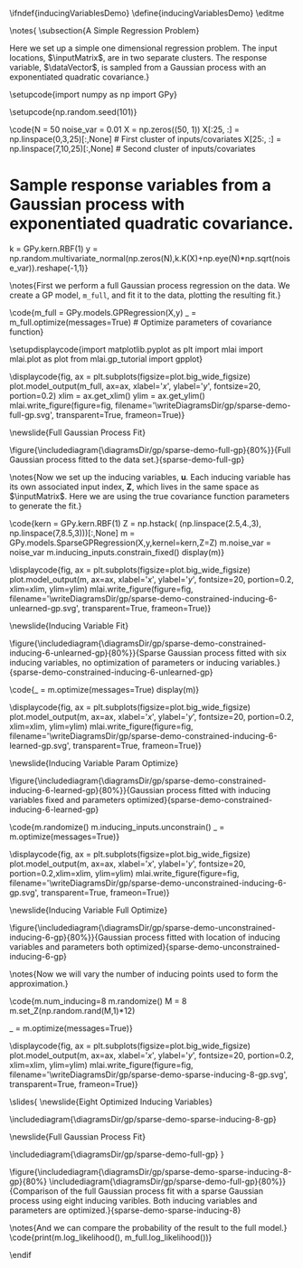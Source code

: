 \ifndef{inducingVariablesDemo}
\define{inducingVariablesDemo}
\editme

\notes{
\subsection{A Simple Regression Problem}

Here we set up a simple one dimensional regression problem. The input locations, $\inputMatrix$, are in two separate clusters. The response variable, $\dataVector$, is sampled from a Gaussian process with an exponentiated quadratic covariance.}

\setupcode{import numpy as np
import GPy}

\setupcode{np.random.seed(101)}

\code{N = 50
noise_var = 0.01
X = np.zeros((50, 1))
X[:25, :] = np.linspace(0,3,25)[:,None] # First cluster of inputs/covariates
X[25:, :] = np.linspace(7,10,25)[:,None] # Second cluster of inputs/covariates

# Sample response variables from a Gaussian process with exponentiated quadratic covariance.
k = GPy.kern.RBF(1)
y = np.random.multivariate_normal(np.zeros(N),k.K(X)+np.eye(N)*np.sqrt(noise_var)).reshape(-1,1)}

\notes{First we perform a full Gaussian process regression on the data. We create a GP model, `m_full`, and fit it to the data, plotting the resulting fit.}

\code{m_full = GPy.models.GPRegression(X,y)
_ = m_full.optimize(messages=True) # Optimize parameters of covariance function}

\setupdisplaycode{import matplotlib.pyplot as plt
import mlai
import mlai.plot as plot 
from mlai.gp_tutorial import gpplot}

\displaycode{fig, ax = plt.subplots(figsize=plot.big_wide_figsize)
plot.model_output(m_full, ax=ax, xlabel='$x$', ylabel='$y$', fontsize=20, portion=0.2)
xlim = ax.get_xlim()
ylim = ax.get_ylim()
mlai.write_figure(figure=fig,
                  filename='\writeDiagramsDir/gp/sparse-demo-full-gp.svg', 
                  transparent=True, frameon=True)}

\newslide{Full Gaussian Process Fit}

\figure{\includediagram{\diagramsDir/gp/sparse-demo-full-gp}{80%}}{Full Gaussian process fitted to the data set.}{sparse-demo-full-gp}

\notes{Now we set up the inducing variables, $\mathbf{u}$. Each inducing variable has its own associated input index, $\mathbf{Z}$, which lives in the same space as $\inputMatrix$. Here we are using the true covariance function parameters to generate the fit.}

\code{kern = GPy.kern.RBF(1)
Z = np.hstack(
        (np.linspace(2.5,4.,3),
        np.linspace(7,8.5,3)))[:,None]
m = GPy.models.SparseGPRegression(X,y,kernel=kern,Z=Z)
m.noise_var = noise_var
m.inducing_inputs.constrain_fixed()
display(m)}

\displaycode{fig, ax = plt.subplots(figsize=plot.big_wide_figsize)
plot.model_output(m, ax=ax, xlabel='$x$', ylabel='$y$', fontsize=20, portion=0.2, xlim=xlim, ylim=ylim)
mlai.write_figure(figure=fig,
                  filename='\writeDiagramsDir/gp/sparse-demo-constrained-inducing-6-unlearned-gp.svg', 
                  transparent=True, frameon=True)}

\newslide{Inducing Variable Fit}

\figure{\includediagram{\diagramsDir/gp/sparse-demo-constrained-inducing-6-unlearned-gp}{80%}}{Sparse Gaussian process fitted with six inducing variables, no optimization of parameters or inducing variables.}{sparse-demo-constrained-inducing-6-unlearned-gp}

\code{_ = m.optimize(messages=True)
display(m)}

\displaycode{fig, ax = plt.subplots(figsize=plot.big_wide_figsize)
plot.model_output(m, ax=ax, xlabel='$x$', ylabel='$y$', fontsize=20, portion=0.2, xlim=xlim, ylim=ylim)
mlai.write_figure(figure=fig,
                  filename='\writeDiagramsDir/gp/sparse-demo-constrained-inducing-6-learned-gp.svg', 
                  transparent=True, frameon=True)}

\newslide{Inducing Variable Param Optimize}

\figure{\includediagram{\diagramsDir/gp/sparse-demo-constrained-inducing-6-learned-gp}{80%}}{Gaussian process fitted with inducing variables fixed and parameters optimized}{sparse-demo-constrained-inducing-6-learned-gp}

\code{m.randomize()
m.inducing_inputs.unconstrain()
_ = m.optimize(messages=True)}

\displaycode{fig, ax = plt.subplots(figsize=plot.big_wide_figsize)
plot.model_output(m, ax=ax, xlabel='$x$', ylabel='$y$', fontsize=20, portion=0.2,xlim=xlim, ylim=ylim)
mlai.write_figure(figure=fig,
                  filename='\writeDiagramsDir/gp/sparse-demo-unconstrained-inducing-6-gp.svg', 
                  transparent=True, frameon=True)}

\newslide{Inducing Variable Full Optimize}

\figure{\includediagram{\diagramsDir/gp/sparse-demo-unconstrained-inducing-6-gp}{80%}}{Gaussian process fitted with location of inducing variables and parameters both optimized}{sparse-demo-unconstrained-inducing-6-gp}

\notes{Now we will vary the number of inducing points used to form the approximation.}

\code{m.num_inducing=8
m.randomize()
M = 8
m.set_Z(np.random.rand(M,1)*12)

_ = m.optimize(messages=True)}

\displaycode{fig, ax = plt.subplots(figsize=plot.big_wide_figsize)
plot.model_output(m, ax=ax, xlabel='$x$', ylabel='$y$', fontsize=20, portion=0.2, xlim=xlim, ylim=ylim)
mlai.write_figure(figure=fig,
                  filename='\writeDiagramsDir/gp/sparse-demo-sparse-inducing-8-gp.svg', 
                  transparent=True, frameon=True)}

\slides{
\newslide{Eight Optimized Inducing Variables}

\includediagram{\diagramsDir/gp/sparse-demo-sparse-inducing-8-gp}

\newslide{Full Gaussian Process Fit}

\includediagram{\diagramsDir/gp/sparse-demo-full-gp}
}

\figure{\includediagram{\diagramsDir/gp/sparse-demo-sparse-inducing-8-gp}{80%}
\includediagram{\diagramsDir/gp/sparse-demo-full-gp}{80%}}{Comparison of the full Gaussian process fit with a sparse Gaussian process using eight inducing varibles. Both inducing variables and parameters are optimized.}{sparse-demo-sparse-inducing-8}

\notes{And we can compare the probability of the result to the full model.}
\code{print(m.log_likelihood(), m_full.log_likelihood())}


\endif
